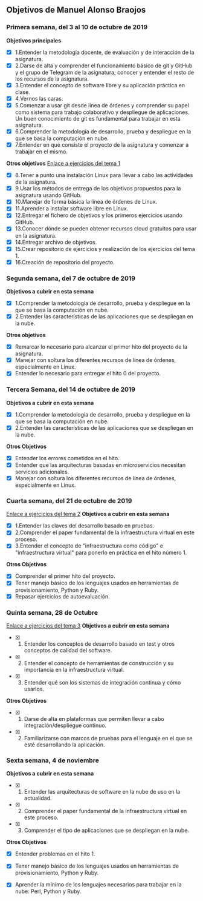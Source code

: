 ## Objetivos de Manuel Alonso Braojos

### Primera semana, del 3 al 10 de octubre de 2019
**Objetivos principales**
* [x] 1.Entender la metodología docente, de evaluación y de interacción de la asignatura.
* [x] 2.Darse de alta y comprender el funcionamiento básico de git y GitHub y el grupo de Telegram de la asignatura; conocer y entender el resto de los recursos de la asignatura.
* [x] 3.Entender el concepto de software libre y su aplicación práctica en clase.
* [x] 4.Vernos las caras.
* [x] 5.Comenzar a usar git desde línea de órdenes y comprender su papel como sistema para trabajo colaborativo y despliegue de aplicaciones. Un buen conocimiento de git es fundamental para trabajar en esta asignatura.
* [x] 6.Comprender la metodología de desarrollo, prueba y despliegue en la que se basa la computación en nube.
* [x] 7.Entender en qué consiste el proyecto de la asignatura y comenzar a trabajar en el mismo.

**Otros objetivos**
[Enlace a ejercicios del tema 1](https://github.com/manuelalonsobraojos/cc-ejercicios/blob/master/Ejercicios-tema1/EjerciciosTema1.md)
* [X] 8.Tener a punto una instalación Linux para llevar a cabo las actividades de la asignatura.
* [x] 9.Usar los métodos de entrega de los objetivos propuestos para la asignatura usando GitHub.
* [x] 10.Manejar de forma básica la línea de órdenes de Linux.
* [x] 11.Aprender a instalar software libre en Linux.
* [x] 12.Entregar el fichero de objetivos y los primeros ejercicios usando GitHub.
* [x] 13.Conocer dónde se pueden obtener recursos cloud gratuitos para usar en la asignatura.
* [x] 14.Entregar archivo de objetivos.
* [x] 15.Crear repositorio de ejercicios y realización de los ejercicios del tema 1.
* [x] 16.Creación de repositorio del proyecto.

### Segunda semana, del 7 de octubre de 2019
**Objetivos a cubrir en esta semana**
* [x] 1.Comprender la metodología de desarrollo, prueba y despliegue en la que se basa la computación en nube.
* [x] 2.Entender las características de las aplicaciones que se despliegan en la nube.

**Otros objetivos**
* [x] Remarcar lo necesario para alcanzar el primer hito del proyecto de la asignatura.
* [x] Manejar con soltura los diferentes recursos de línea de órdenes, especialmente en Linux.
* [x] Entender lo necesario para entregar el hito 0 del proyecto.

### Tercera Semana, del 14 de octubre de 2019
**Objetivos a cubrir en esta semana**
* [x] 1.Comprender la metodología de desarrollo, prueba y despliegue en la que se basa la computación en nube.
* [x] 2.Entender las características de las aplicaciones que se despliegan en la nube.

**Otros Objetivos**
* [x] Entender los errores cometidos en el hito.
* [x] Entender que las arquitecturas basadas en microservicios necesitan servicios adicionales.
* [x] Manejar con soltura los diferentes recursos de línea de órdenes, especialmente en Linux.

### Cuarta semana, del 21 de octubre de 2019
[Enlace a ejercicios del tema 2](https://github.com/manuelalonsobraojos/cc-ejercicios/blob/master/Ejercicios-tema2/EjerciciosTema2.md)
**Objetivos a cubrir en esta semana**
* [x] 1.Entender las claves del desarrollo basado en pruebas.
* [x] 2.Comprender el paper fundamental de la infraestructura virtual en este proceso.
* [x] 3.Entender el concepto de "infraestructura como código" e "infraestructura virtual" para ponerlo en práctica en el hito número 1.

**Otros Objetivos**
* [x] Comprender el primer hito del proyecto.
* [x] Tener manejo básico de los lenguajes usados en herramientas de provisionamiento, Python y Ruby.
* [x] Repasar ejercicios de autoevaluación.

### Quinta semana, 28 de Octubre
[Enlace a ejercicios del tema 3](https://github.com/manuelalonsobraojos/cc-ejercicios/blob/master/Ejercicios-tema3/EjerciciosTema3.md)
**Objetivos a cubrir en esta semana**
* [x] 1. Entender los conceptos de desarrollo basado en test y otros conceptos de calidad del software.
* [x] 2. Entender el concepto de herramientas de construcción y su importancia en la infraestructura virtual.
* [x] 3. Entender qué son los sistemas de integración continua y cómo usarlos.

**Otros Objetivos**
* [x] 1. Darse de alta en plataformas que permiten llevar a cabo integración/despliegue continuo.
* [x] 2. Familiarizarse con marcos de pruebas para el lenguaje en el que se esté desarrollando la aplicación.

### Sexta semana, 4 de noviembre

**Objetivos a cubrir en esta semana**
* [x] 1. Entender las arquitecturas de software en la nube de uso en la actualidad.
* [x] 2. Comprender el paper fundamental de la infraestructura virtual en este proceso.
* [x] 3. Comprender el tipo de aplicaciones que se despliegan en la nube.

**Otros Objetivos**
* [x] Entender problemas en el hito 1.
* [x] Tener manejo básico de los lenguajes usados en herramientas de provisionamiento, Python y Ruby.
* [x] Aprender la mínimo de los lenguajes necesarios para trabajar en la nube: Perl, Python y Ruby.

